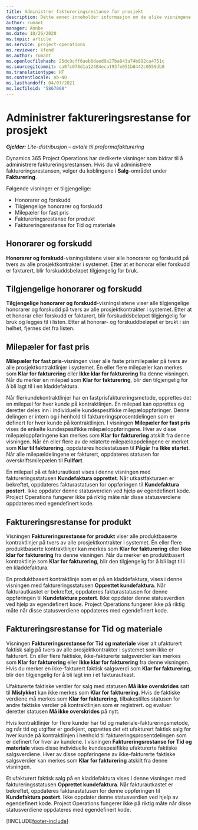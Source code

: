 ```yaml
---
title: Administrer faktureringsrestanse for prosjekt
description: Dette emnet inneholder informasjon om de ulike visningene som er tilgjengelige for bruk ved behandling av faktureringsreserve på prosjekter.
author: rumant
manager: Annbe
ms.date: 10/26/2020
ms.topic: article
ms.service: project-operations
ms.reviewer: kfend
ms.author: rumant
ms.openlocfilehash: 25dc9cff6aeb6daed9a27ba843a74b892ca4751c
ms.sourcegitcommit: ca0fc078d1a12484eca193fe051b8442c0559db8
ms.translationtype: HT
ms.contentlocale: nb-NO
ms.lasthandoff: 04/07/2021
ms.locfileid: "5867008"
---
```

# <a name="manage-project-billing-backlog"></a>Administrer faktureringsrestanse for prosjekt 

_**Gjelder:** Lite-distribusjon – avtale til proformafakturering_

Dynamics 365 Project Operations har dedikerte visninger som bidrar til å administrere faktureringsrestansen. Hvis du vil administrere faktureringsrestansen, velger du koblingene i **Salg**-området under **Fakturering**. 

Følgende visninger er tilgjengelige:

- Honorarer og forskudd
- Tilgjengelige honorarer og forskudd
- Milepæler for fast pris
- Faktureringsrestanse for produkt
- Faktureringsrestanse for Tid og materiale

## <a name="retainers-and-advances"></a>Honorarer og forskudd

**Honorarer og forskudd**-visningslistene viser alle honorarer og forskudd på tvers av alle prosjektkontrakter i systemet. Etter at et honorar eller forskudd er fakturert, blir forskuddsbeløpet tilgjengelig for bruk.

## <a name="available-retainers-and-advances"></a>Tilgjengelige honorarer og forskudd

**Tilgjengelige honorarer og forskudd**-visningslistene viser alle tilgjengelige honorarer og forskudd på tvers av alle prosjektkontrakter i systemet. Etter at et honorar eller forskudd er fakturert, blir forskuddsbeløpet tilgjengelig for bruk og legges til i listen. Etter at honorar- og forskuddbeløpet er brukt i sin helhet, fjernes det fra listen.

## <a name="fixed-price-milestones"></a>Milepæler for fast pris

**Milepæler for fast pris**-visningen viser alle faste prismilepæler på tvers av alle prosjektkontraktlinjer i systemet. Én eller flere milepæler kan merkes som **Klar for fakturering** eller **Ikke klar for fakturering** fra denne visningen. Når du merker en milepæl som **Klar for fakturering**, blir den tilgjengelig for å bli lagt til i en kladdefaktura.

Når flerkundekontraktlinjer har en fastprisfaktureringsmetode, opprettes det en milepæl for hver kunde på kontraktlinjen. En milepæl kan opprettes og deretter deles inn i individuelle kundespesifikke milepæloppføringer. Denne delingen er intern og i henhold til faktureringsprosentdelingen som er definert for hver kunde på kontraktlinjen. I visningen **Milepæler for fast pris** vises de enkelte kundespesifikke milepæloppføringene. Hver av disse milepæloppføringene kan merkes som **Klar for fakturering** atskilt fra denne visningen. Når én eller flere av de relaterte milepæloppdelingene er merket som **Klar til fakturering**, oppdateres hodestatusen til **Pågår** fra **Ikke startet**. Når alle milepældelingene er fakturert, oppdateres statusen for overskriftsmilepælen til **Fullført**.

En milepæl på et fakturautkast vises i denne visningen med faktureringsstatusen **Kundefaktura opprettet**. Når utkastfakturaen er bekreftet, oppdateres fakturastatusen for oppføringen til **Kundefaktura postert**. Ikke oppdater denne statusverdien ved hjelp av egendefinert kode. Project Operations fungerer ikke på riktig måte når disse statusverdiene oppdateres med egendefinert kode.

## <a name="product-billing-backlog"></a>Faktureringsrestanse for produkt

Visningen **Faktureringsrestanse for produkt** viser alle produktbaserte kontraktlinjer på tvers av alle prosjektkontrakter i systemet. Én eller flere produktbaserte kontraktlinjer kan merkes som **Klar for fakturering** eller **Ikke klar for fakturering** fra denne visningen. Når du merker en produktbasert kontraktlinje som **Klar for fakturering**, blir den tilgjengelig for å bli lagt til i en kladdefaktura.

En produktbasert kontraktlinje som er på en kladdefaktura, vises i denne visningen med faktureringsstatusen **Opprettet kundefaktura**. Når fakturautkastet er bekreftet, oppdateres fakturastatusen for denne oppføringen til **Kundefaktura postert**. Ikke oppdater denne statusverdien ved hjelp av egendefinert kode. Project Operations fungerer ikke på riktig måte når disse statusverdiene oppdateres med egendefinert kode.

## <a name="time-and-material-billing-backlog"></a>Faktureringsrestanse for Tid og materiale

Visningen **Faktureringsrestanse for Tid og materiale** viser alt ufakturert faktisk salg på tvers av alle prosjektkontrakter i systemet som ikke er fakturert. Én eller flere faktiske, ikke-fakturerte salgsverdier kan merkes som **Klar for fakturering** eller **Ikke klar for fakturering** fra denne visningen. Hvis du merker en ikke-fakturert faktisk salgsverdi som **Klar for fakturering**, blir den tilgjengelig for å bli lagt inn i et fakturautkast.

Ufakturerte faktiske verdier for salg med statusen **Må ikke overskrides** satt til **Mislykket** kan ikke merkes som **Klar for fakturering**. Hvis de faktiske verdiene må merkes som **Klar for fakturering**, tilbakestilles statusen for andre faktiske verdier på kontraktlinjen som er registrert. og evaluer deretter statusen **Må ikke overskrides** på nytt.

Hvis kontraktlinjer for flere kunder har tid og materiale-faktureringsmetode, og når tid og utgifter er godkjent, opprettes det ett ufakturert faktisk salg for hver kunde på kontraktlinjen i henhold til faktureringsprosentdelingen som er definert for hver av kundene. I visningen **Faktureringsrestanse for Tid og materiale** vises disse individuelle kundespesifikke ufakturerte faktiske salgsverdiene. Hver av disse oppføringene av ikke-fakturerte faktiske salgsverdier kan merkes som **Klar for fakturering** atskilt fra denne visningen.

Et ufakturert faktisk salg på en kladdefaktura vises i denne visningen med faktureringsstatusen **Opprettet kundefaktura**. Når fakturautkastet er bekreftet, oppdateres fakturastatusen for denne oppføringen til **Kundefaktura postert**. Ikke oppdater denne statusverdien ved hjelp av egendefinert kode. Project Operations fungerer ikke på riktig måte når disse statusverdiene oppdateres med egendefinert kode.


[!INCLUDE[footer-include](../../includes/footer-banner.md)]
